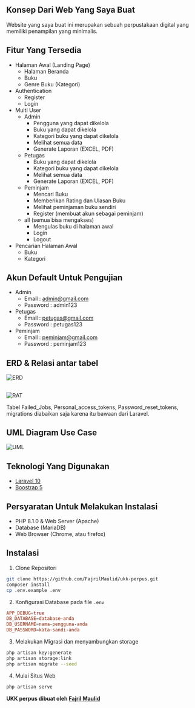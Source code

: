##  Konsep Dari Web Yang Saya Buat

Website yang saya buat ini merupakan sebuah perpustakaan digital yang memiliki penampilan yang minimalis.

## Fitur Yang Tersedia

-   Halaman Awal (Landing Page)
    -   Halaman Beranda
    -   Buku
    -   Genre Buku (Kategori)
-   Authentication
    -   Register
    -   Login
-   Multi User
    -   Admin
        -   Pengguna yang dapat dikelola 
        -   Buku yang dapat dikelola
        -   Kategori buku yang dapat dikelola
        -   Melihat semua data
        -   Generate Laporan (EXCEL, PDF)
    -   Petugas
        -   Buku yang dapat dikelola
        -   Kategori buku yang dapat dikelola
        -   Melihat semua data
        -   Generate Laporan (EXCEL, PDF)
    -   Peminjam
        -   Mencari Buku
        -   Memberikan Rating dan Ulasan Buku
        -   Melihat peminjaman buku sendiri
        -   Register (membuat akun sebagai peminjam)
    -   all (semua bisa mengakses)
        -   Mengulas buku di halaman awal
        -   Login
        -   Logout
-   Pencarian Halaman Awal
    -   Buku
    -   Kategori

## Akun Default Untuk Pengujian

-   Admin
    -   Email : admin@gmail.com
    -   Password : admin123
-   Petugas
    -   Email : petugas@gmail.com
    -   Password : petugas123
-   Peminjam
    -   Email : peminjam@gmail.com
    -   Password : peminjam123

## ERD & Relasi antar tabel

![ERD](https://github.com/FajrilMaulid/ukk-perpus/blob/main/ERD-Web-perpus.png)

##

![RAT](https://github.com/FajrilMaulid/ukk-perpus/blob/main/Relasi%20Antar%20tabel.png)

Tabel Failed_Jobs, Personal_access_tokens, Password_reset_tokens, migrations diabaikan saja karena itu bawaan dari Laravel.

## UML Diagram Use Case

![UML](https://github.com/FajrilMaulid/ukk-perpus/blob/main/uml-ukk-perpus.png)

## Teknologi Yang Digunakan

-   <a href="https://laravel.com/">Laravel 10</a>
-   <a href="https://getbootstrap.com/">Boostrap 5</a>

## Persyaratan Untuk Melakukan Instalasi

-   PHP 8.1.0 & Web Server (Apache)
-   Database (MariaDB)
-   Web Browser (Chrome, atau firefox)

## Instalasi 

1. Clone Repositori

```bash
git clone https://github.com/FajrilMaulid/ukk-perpus.git
composer install
cp .env.example .env
```

2. Konfigurasi Database pada file `.env`

```conf
APP_DEBUG=true
DB_DATABASE=database-anda
DB_USERNAME=nama-pengguna-anda
DB_PASSWORD=kata-sandi-anda
```

3. Melakukan Migrasi dan menyambungkan storage

```bash
php artisan key:generate
php artisan storage:link
php artisan migrate --seed
```

4. Mulai Situs Web

```bash
php artisan serve
```

<p><b>UKK perpus dibuat oleh <a href="https://www.instagram.com/f.merlin_">Fajril Maulid</a></b></p>



